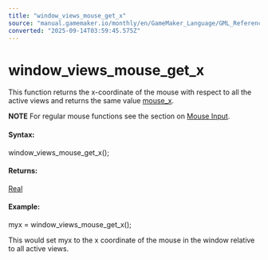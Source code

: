 ```yaml
---
title: "window_views_mouse_get_x"
source: "manual.gamemaker.io/monthly/en/GameMaker_Language/GML_Reference/Cameras_And_Display/The_Game_Window/window_views_mouse_get_x.htm"
converted: "2025-09-14T03:59:45.575Z"
---
```


# window\_views\_mouse\_get\_x

This function returns the x-coordinate of the mouse with respect to all the active views and returns the same value [mouse\_x](../../Game_Input/Mouse_Input/mouse_x.md).

**NOTE** For regular mouse functions see the section on [Mouse Input](../../Game_Input/Mouse_Input/Mouse_Input.md).

#### Syntax:

window\_views\_mouse\_get\_x();

#### Returns:

[Real](../../../../../../../GameMaker_Language/GML_Overview/Data_Types.md)

#### Example:

myx = window\_views\_mouse\_get\_x();

This would set myx to the x coordinate of the mouse in the window relative to all active views.